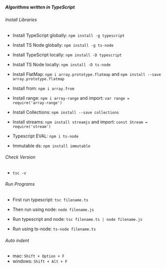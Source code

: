 ##### Algorithms written in TypeScript

###### Install Libraries 
- Install TypeScript globally: `npm install -g typescript`
- Install TS Node globally: `npm install -g ts-node`

- Install TypeScript locally: `npm install -D typescript`
- Install TS Node locally: `npm install -D ts-node`
- Install FlatMap: `npm i array.prototype.flatmap` and `npm install --save array.prototype.flatmap`
- Install from: `npm i array.from`
- Install range: `npm i array-range` and import: `var range = require('array-range')`
- Install Collections: `npm install --save collections`
- Install streams: `npm install streamjs` and import: `const Stream = require('stream')`
- Typescript EVAL: `npm i ts-node`
- Immutable ds: `npm install immutable`


###### Check Version
- `tsc -v`

###### Run Programs
- First run typescript: `tsc filename.ts`
- Then run using node: `node filename.js` 

- Run typescript and node:  `tsc filename.ts | node filename.js` 
- Run using ts-node: `ts-node filename.ts`

###### Auto indent
- mac: `Shift + Option + F`
- windows: `Shift + Alt + F`